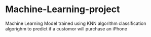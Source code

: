 # Machine-Learning-project
Machine Learning Model trained using KNN algorithm classification algorighm to predict if a customor will purchase an iPhone
